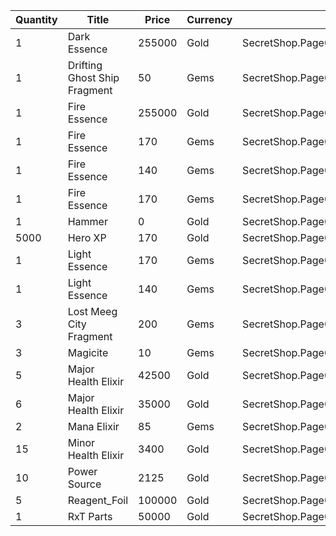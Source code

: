 | Quantity | Title | Price | Currency |  Dev Name |
| -------- | ----- | ----- | -------- |  -------- |
| 1 | Dark Essence | 255000 | Gold | SecretShop.Page02.Reagent.04 |
| 1 | Drifting Ghost Ship Fragment | 50 | Gems | SecretShop.Page02.TreasureMap.06 |
| 1 | Fire Essence | 255000 | Gold | SecretShop.Page02.Reagent.06 |
| 1 | Fire Essence | 170 | Gems | SecretShop.Page02.Shard.07 |
| 1 | Fire Essence | 140 | Gems | SecretShop.Page02.UnderworldTrader.11 |
| 1 | Fire Essence | 170 | Gems | SecretShop.Page02.UnderworldTrader.15 |
| 1 | Hammer | 0 | Gold | SecretShop.Page02.Free.05 |
| 5000 | Hero XP | 170 | Gold | SecretShop.Page02.Misc.06 |
| 1 | Light Essence | 170 | Gems | SecretShop.Page02.Reagent.28 |
| 1 | Light Essence | 140 | Gems | SecretShop.Page02.UnderworldTrader.12 |
| 3 | Lost Meeg City Fragment | 200 | Gems | SecretShop.Page02.UnderworldTrader.26 |
| 3 | Magicite | 10 | Gems | SecretShop.Page02.Ore.02 |
| 5 | Major Health Elixir | 42500 | Gold | SecretShop.Page02.Elixir.01 |
| 6 | Major Health Elixir | 35000 | Gold | SecretShop.Page02.UnderworldTraderGold.02 |
| 2 | Mana Elixir | 85 | Gems | SecretShop.Page02.Elixir.08 |
| 15 | Minor Health Elixir | 3400 | Gold | SecretShop.Page02.Elixir.02 |
| 10 | Power Source | 2125 | Gold | SecretShop.Page02.Reagent.02 |
| 5 | Reagent_Foil | 100000 | Gold | SecretShop.Page02.CharShard.12 |
| 1 | RxT Parts | 50000 | Gold | SecretShop.Page02.Misc.09 |
